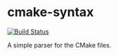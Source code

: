 # cmake-syntax

[![Build Status][travis-badge]][travis]

A simple parser for the CMake files.

[travis]:        <https://travis-ci.org/0xd34df00d/can-i-haz>
[travis-badge]:  <https://travis-ci.org/0xd34df00d/can-i-haz.svg?branch=master>
